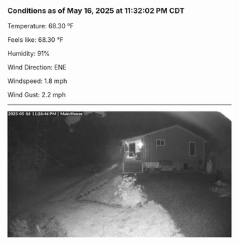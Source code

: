 ### Conditions as of May 16, 2025 at 11:32:02 PM CDT 

Temperature: 68.30 &deg;F

Feels like: 68.30 &deg;F

Humidity: 91%

Wind Direction: ENE

Windspeed: 1.8 mph

Wind Gust: 2.2 mph

---

<img src="./images/latest.jpeg"/>

